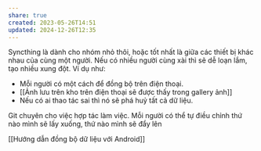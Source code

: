 ```yaml
---
share: true
created: 2023-05-26T14:51
updated: 2024-12-26T12:35
---
```

Syncthing là dành cho nhóm nhỏ thôi, hoặc tốt nhất là giữa các thiết bị khác nhau của cùng một người. Nếu có nhiều người cùng xài thì sẽ dễ loạn lắm, tạo nhiều xung đột. Ví dụ như:
- Mỗi người có một cách để đồng bộ trên điện thoại. 
- [[Ảnh lưu trên kho trên điện thoại sẽ được thấy trong gallery ảnh]]
- Nếu có ai thao tác sai thì nó sẽ phá huỷ tất cả dữ liệu. 

Git chuyên cho việc hợp tác làm việc. Mỗi người có thể tự điều chỉnh thứ nào mình sẽ lấy xuống, thứ nào mình sẽ đẩy lên

[[Hướng dẫn đồng bộ dữ liệu với Android]]
